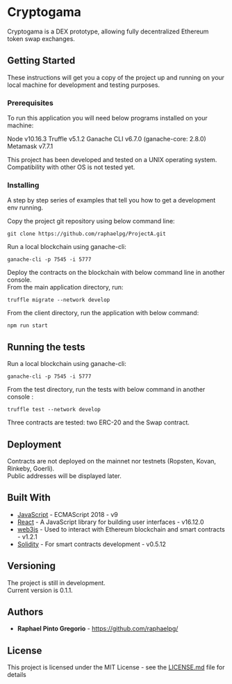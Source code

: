 # Cryptogama

Cryptogama is a DEX prototype, allowing fully decentralized Ethereum token swap exchanges.

## Getting Started

These instructions will get you a copy of the project up and running on your local machine for development and testing purposes.  


### Prerequisites

To run this application you will need below programs installed on your machine:

Node v10.16.3
Truffle v5.1.2
Ganache CLI v6.7.0 (ganache-core: 2.8.0)
Metamask v7.7.1

This project has been developed and tested on a UNIX operating system.  
Compatibility with other OS is not tested yet.


### Installing

A step by step series of examples that tell you how to get a development env running.  

Copy the project git repository using below command line:

```
git clone https://github.com/raphaelpg/ProjectA.git
```

Run a local blockchain using ganache-cli:

```
ganache-cli -p 7545 -i 5777
```

Deploy the contracts on the blockchain with below command line in another console.  
From the main application directory, run:

```
truffle migrate --network develop
```

From the client directory, run the application with below command:

```
npm run start
```


## Running the tests

Run a local blockchain using ganache-cli:

```
ganache-cli -p 7545 -i 5777
```

From the test directory, run the tests with below command in another console :

```
truffle test --network develop
```

Three contracts are tested: two ERC-20 and the Swap contract.


## Deployment

Contracts are not deployed on the mainnet nor testnets (Ropsten, Kovan, Rinkeby, Goerli).  
Public addresses will be displayed later.


## Built With

* [JavaScript](https://developer.mozilla.org/en-US/docs/Web/JavaScript) - ECMAScript 2018 - v9  
* [React](https://reactjs.org/) - A JavaScript library for building user interfaces - v16.12.0  
* [web3js](https://web3js.readthedocs.io/en/v1.2.1/web3.html) - Used to interact with Ethereum blockchain and smart contracts - v1.2.1  
* [Solidity](https://solidity.readthedocs.io/en/v0.6.0/#) - For smart contracts development - v0.5.12  


## Versioning

The project is still in development.  
Current version is 0.1.1.  


## Authors

* **Raphael Pinto Gregorio** - https://github.com/raphaelpg/


## License

This project is licensed under the MIT License - see the [LICENSE.md](LICENSE.md) file for details